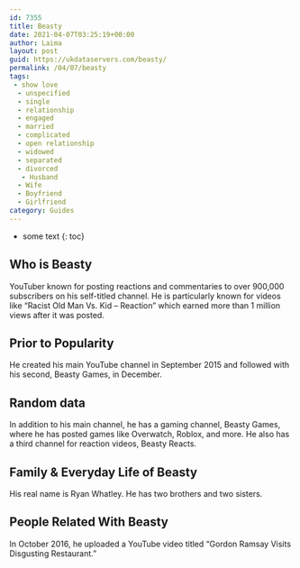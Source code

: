 ```yaml
---
id: 7355
title: Beasty
date: 2021-04-07T03:25:19+00:00
author: Laima
layout: post
guid: https://ukdataservers.com/beasty/
permalink: /04/07/beasty
tags:
 - show love
  - unspecified
  - single
  - relationship
  - engaged
  - married
  - complicated
  - open relationship
  - widowed
  - separated
  - divorced
   - Husband
  - Wife
  - Boyfriend
  - Girlfriend
category: Guides
---
```


* some text
{: toc}


## Who is Beasty
                  
                  
                  
YouTuber known for posting reactions and commentaries to over 900,000 subscribers on his self-titled channel. He is particularly known for videos like &#8220;Racist Old Man Vs. Kid &#8211; Reaction&#8221; which earned more than 1 million views after it was posted. 
                  
              
            
              
            
                
                
                
## Prior to Popularity
                  
                  
                  
He created his main YouTube channel in September 2015 and followed with his second, Beasty Games, in December. 
                  
              
            
              
            
                
                
                
## Random data
                  
                  
                  
In addition to his main channel, he has a gaming channel, Beasty Games, where he has posted games like Overwatch, Roblox, and more. He also has a third channel for reaction videos, Beasty Reacts. 
                  
              
            
              
            
                
                
                
## Family & Everyday Life of Beasty
                  
                  
                  
His real name is Ryan Whatley. He has two brothers and two sisters.
                  
              
            
              
            
                
                
                
## People Related With Beasty
                  
                  
                  
In October 2016, he uploaded a YouTube video titled &#8220;Gordon Ramsay Visits Disgusting Restaurant.&#8221;
                  
              
            
              
            
                
              
            
              
              
            
            
              
            
          
          
          